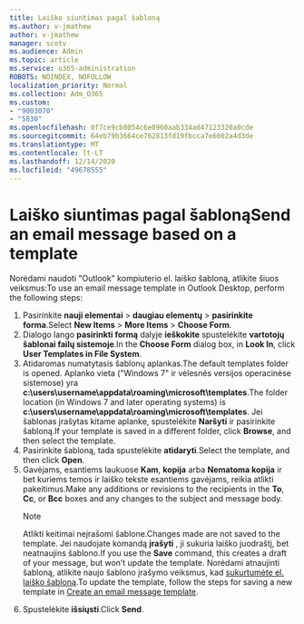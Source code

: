 ```yaml
---
title: Laiško siuntimas pagal šabloną
ms.author: v-jmathew
author: v-jmathew
manager: scotv
ms.audience: Admin
ms.topic: article
ms.service: o365-administration
ROBOTS: NOINDEX, NOFOLLOW
localization_priority: Normal
ms.collection: Adm_O365
ms.custom:
- "9003070"
- "5830"
ms.openlocfilehash: 0f7ce9cb8054c6e0960aab334ad47123320a0cde
ms.sourcegitcommit: 64eb79b3664ce762813fd19fbcca7e6002a4d3de
ms.translationtype: MT
ms.contentlocale: lt-LT
ms.lasthandoff: 12/14/2020
ms.locfileid: "49678555"
---
```

# <a name="send-an-email-message-based-on-a-template"></a><span data-ttu-id="3f947-102">Laiško siuntimas pagal šabloną</span><span class="sxs-lookup"><span data-stu-id="3f947-102">Send an email message based on a template</span></span>

<span data-ttu-id="3f947-103">Norėdami naudoti "Outlook" kompiuterio el. laiško šabloną, atlikite šiuos veiksmus:</span><span class="sxs-lookup"><span data-stu-id="3f947-103">To use an email message template in Outlook Desktop, perform the following steps:</span></span>

1. <span data-ttu-id="3f947-104">Pasirinkite **nauji elementai**  >  **daugiau elementų**  >  **pasirinkite forma**.</span><span class="sxs-lookup"><span data-stu-id="3f947-104">Select **New Items** > **More Items** > **Choose Form**.</span></span>
2. <span data-ttu-id="3f947-105">Dialogo lango **pasirinkti formą** dalyje **ieškokite** spustelėkite **vartotojų šablonai failų sistemoje**.</span><span class="sxs-lookup"><span data-stu-id="3f947-105">In the **Choose Form** dialog box, in **Look In**, click **User Templates in File System**.</span></span>
3. <span data-ttu-id="3f947-106">Atidaromas numatytasis šablonų aplankas.</span><span class="sxs-lookup"><span data-stu-id="3f947-106">The default templates folder is opened.</span></span> <span data-ttu-id="3f947-107">Aplanko vieta ("Windows 7" ir vėlesnės versijos operacinėse sistemose) yra **c:\users\username\appdata\roaming\microsoft\templates**.</span><span class="sxs-lookup"><span data-stu-id="3f947-107">The folder location (in Windows 7 and later operating systems) is **c:\users\username\appdata\roaming\microsoft\templates**.</span></span> <span data-ttu-id="3f947-108">Jei šablonas įrašytas kitame aplanke, spustelėkite **Naršyti** ir pasirinkite šabloną.</span><span class="sxs-lookup"><span data-stu-id="3f947-108">If your template is saved in a different folder, click **Browse**, and then select the template.</span></span>
4. <span data-ttu-id="3f947-109">Pasirinkite šabloną, tada spustelėkite **atidaryti**.</span><span class="sxs-lookup"><span data-stu-id="3f947-109">Select the template, and then click **Open**.</span></span>
5. <span data-ttu-id="3f947-110">Gavėjams, esantiems laukuose **Kam**, **kopija** arba **Nematoma kopija** ir bet kuriems temos ir laiško tekste esantiems gavėjams, reikia atlikti pakeitimus.</span><span class="sxs-lookup"><span data-stu-id="3f947-110">Make any additions or revisions to the recipients in the **To**, **Cc**, or **Bcc** boxes and any changes to the subject and message body.</span></span>
    > [!NOTE]
    > <span data-ttu-id="3f947-111">Atlikti keitimai neįrašomi šablone.</span><span class="sxs-lookup"><span data-stu-id="3f947-111">Changes made are not saved to the template.</span></span> <span data-ttu-id="3f947-112">Jei naudojate komandą **įrašyti** , ji sukuria laiško juodraštį, bet neatnaujins šablono.</span><span class="sxs-lookup"><span data-stu-id="3f947-112">If you use the **Save** command, this creates a draft of your message, but won’t update the template.</span></span> <span data-ttu-id="3f947-113">Norėdami atnaujinti šabloną, atlikite naujo šablono įrašymo veiksmus, kad [sukurtumėte el. laiško šabloną](https://support.microsoft.com/office/create-an-email-message-template-43ec7142-4dd0-4351-8727-bd0977b6b2d1).</span><span class="sxs-lookup"><span data-stu-id="3f947-113">To update the template, follow the steps for saving a new template in [Create an email message template](https://support.microsoft.com/office/create-an-email-message-template-43ec7142-4dd0-4351-8727-bd0977b6b2d1).</span></span>
6. <span data-ttu-id="3f947-114">Spustelėkite **išsiųsti**.</span><span class="sxs-lookup"><span data-stu-id="3f947-114">Click **Send**.</span></span>
